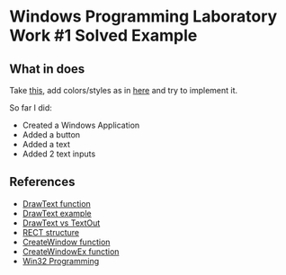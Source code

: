 # Windows Programming Laboratory Work #1 Solved Example

## What in does

Take [this](http://kiko11.deviantart.com/art/Log-In-355026137), add colors/styles as in [here](http://browse.deviantart.com/art/HackerNews-Reader-for-Windows-8-355412264) and try to implement it.

So far I did:
* Created a Windows Application
* Added a button
* Added a text
* Added 2 text inputs

## References

* [DrawText function](http://msdn.microsoft.com/en-us/library/windows/desktop/dd162498(v=vs.85).aspx)
* [DrawText example](http://stackoverflow.com/questions/1974015/example-for-drawtext)
* [DrawText vs TextOut](http://stackoverflow.com/questions/8090148/drawtext-vs-textout-win32)
* [RECT structure](http://msdn.microsoft.com/en-us/library/windows/desktop/dd162897(v=vs.85).aspx)
* [CreateWindow function](http://msdn.microsoft.com/en-us/library/windows/desktop/ms632679(v=vs.85).aspx)
* [CreateWindowEx function](http://msdn.microsoft.com/en-us/library/windows/desktop/ms632680(v=vs.85).aspx)
* [Win32 Programming](http://pravin.insanitybegins.com/win32/)